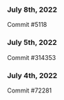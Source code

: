 ### July 8th, 2022

Commit #5118

### July 5th, 2022

Commit #314353


### July 4th, 2022

Commit #72281
